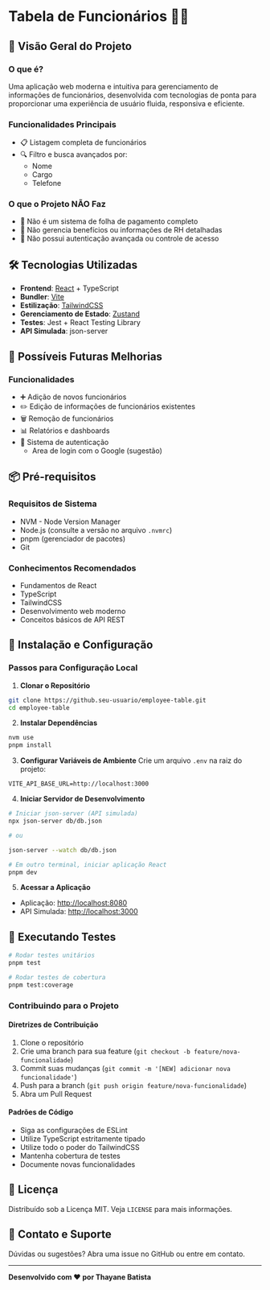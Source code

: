 # Tabela de Funcionários 👥💼

## 🌟 Visão Geral do Projeto

### O que é?
Uma aplicação web moderna e intuitiva para gerenciamento de informações de funcionários, desenvolvida com tecnologias de ponta para proporcionar uma experiência de usuário fluida, responsiva e eficiente.

### Funcionalidades Principais
- 📋 Listagem completa de funcionários
- 🔍 Filtro e busca avançados por:
  - Nome
  - Cargo
  - Telefone

### O que o Projeto NÃO Faz
- 🚫 Não é um sistema de folha de pagamento completo
- 🚫 Não gerencia benefícios ou informações de RH detalhadas
- 🚫 Não possui autenticação avançada ou controle de acesso

## 🛠️ Tecnologias Utilizadas
- **Frontend**: [React](https://react.dev/) + TypeScript
- **Bundler**: [Vite](https://vite.dev/)
- **Estilização**: [TailwindCSS](https://tailwindcss.com/)
- **Gerenciamento de Estado**: [Zustand](https://zustand-demo.pmnd.rs/)
- **Testes**: Jest + React Testing Library
- **API Simulada**: json-server

## 🔧 Possíveis Futuras Melhorias

### Funcionalidades 
- ➕ Adição de novos funcionários
- ✏️ Edição de informações de funcionários existentes
- 🗑️ Remoção de funcionários
- 📊 Relatórios e dashboards
- 🔐 Sistema de autenticação
  - Area de login com o Google (sugestão)

## 📦 Pré-requisitos

### Requisitos de Sistema
- NVM - Node Version Manager
- Node.js (consulte a versão no arquivo `.nvmrc`)
- pnpm (gerenciador de pacotes)
- Git

### Conhecimentos Recomendados
- Fundamentos de React
- TypeScript
- TailwindCSS
- Desenvolvimento web moderno
- Conceitos básicos de API REST

## 🚀 Instalação e Configuração

### Passos para Configuração Local

1. **Clonar o Repositório**
```bash
git clone https://github.seu-usuario/employee-table.git
cd employee-table
```

2. **Instalar Dependências**
```bash
nvm use
pnpm install
```

3. **Configurar Variáveis de Ambiente**
Crie um arquivo `.env` na raiz do projeto:
```
VITE_API_BASE_URL=http://localhost:3000
```

4. **Iniciar Servidor de Desenvolvimento**
```bash
# Iniciar json-server (API simulada)
npx json-server db/db.json

# ou

json-server --watch db/db.json

# Em outro terminal, iniciar aplicação React
pnpm dev
```

5. **Acessar a Aplicação**
- Aplicação: [http://localhost:8080](http://localhost:8080)
- API Simulada: [http://localhost:3000](http://localhost:3000)

## 🧪 Executando Testes

```bash
# Rodar testes unitários
pnpm test

# Rodar testes de cobertura
pnpm test:coverage
```

### Contribuindo para o Projeto

#### Diretrizes de Contribuição
1. Clone o repositório
2. Crie uma branch para sua feature (`git checkout -b feature/nova-funcionalidade`)
3. Commit suas mudanças (`git commit -m '[NEW] adicionar nova funcionalidade'`)
4. Push para a branch (`git push origin feature/nova-funcionalidade`)
5. Abra um Pull Request

#### Padrões de Código
- Siga as configurações de ESLint
- Utilize TypeScript estritamente tipado
- Utilize todo o poder do TailwindCSS
- Mantenha cobertura de testes
- Documente novas funcionalidades

## 📄 Licença
Distribuído sob a Licença MIT. Veja `LICENSE` para mais informações.

## 🤝 Contato e Suporte

Dúvidas ou sugestões? Abra uma issue no GitHub ou entre em contato.

---

**Desenvolvido com ❤️ por Thayane Batista**
